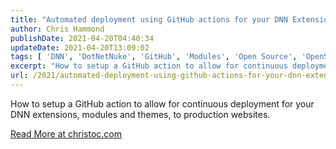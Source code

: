 ```yaml
---
title: "Automated deployment using GitHub actions for your DNN Extensions"
author: Chris Hammond
publishDate: 2021-04-20T04:40:34
updateDate: 2021-04-20T13:09:02
tags: [ 'DNN', 'DotNetNuke', 'GitHub', 'Modules', 'Open Source', 'OpenSource' ]
excerpt: "How to setup a GitHub action to allow for continuous deployment for your DNN extensions, modules and themes, to production websites. "
url: /2021/automated-deployment-using-github-actions-for-your-dnn-extensions  # Use the generated URL with year
---
```

<p>How to setup a GitHub action to allow for continuous deployment for your DNN extensions, modules and themes, to production websites.</p>  <a href="https://christoc.com/Tutorials/All-Tutorials/automated-deployment-using-github-actions-for-your-dnn-extensions">Read More at christoc.com</a>
